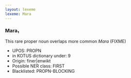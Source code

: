 ```yaml
---
layout: lexeme
lexeme: Mara
---
```


###  Mara₁

This rare proper noun overlaps more common *Mara* (FIXME)
* UPOS:  PROPN
* in KOTUS dictionary under:  9
* Origin:  finer|enwikt
* Possible NER class:  FIRST
* Blacklisted:  PROPN-BLOCKING

